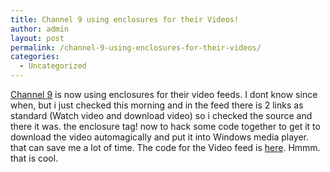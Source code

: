 ```yaml
---
title: Channel 9 using enclosures for their Videos!
author: admin
layout: post
permalink: /channel-9-using-enclosures-for-their-videos/
categories:
  - Uncategorized
---
```

[Channel 9][1] is now using enclosures for their video feeds. I dont know since when, but i just checked this morning and in the feed there is 2 links as standard (Watch video and download video) so i checked the source and there it was. the enclosure tag! now to hack some code together to get it to download the video automagically and put it into Windows media player. that can save me a lot of time. The code for the Video feed is [here][2]. Hmmm. that is cool.

 [1]: http://channel9.msdn.com/
 [2]: http://channel9.msdn.com/rss.aspx?ForumID=14&Mode=0